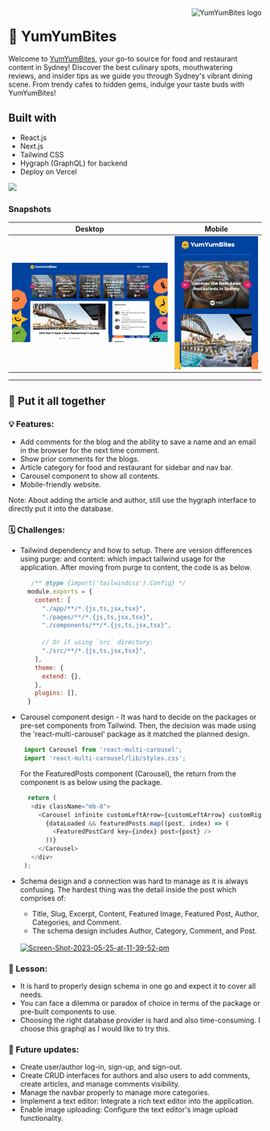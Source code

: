 <a href="https://project4-yumyumbites-8cohx7mup-tanakorntree.vercel.app/">
    <img src="https://i.ibb.co/nBfJyNh/Screen-Shot-2023-05-25-at-9-16-19-pm.png" alt="YumYumBites logo" title="YumYumBites" align="right" height="50" />
</a>

# :taco: YumYumBites

Welcome to [YumYumBites](https://project4-yumyumbites-8cohx7mup-tanakorntree.vercel.app/), your go-to source for food and restaurant content in Sydney! Discover the best culinary spots, mouthwatering reviews, and insider tips as we guide you through Sydney's vibrant dining scene. From trendy cafes to hidden gems, indulge your taste buds with YumYumBites!

## Built with
- React.js
- Next.js
- Tailwind CSS
- Hygraph (GraphQL) for backend
- Deploy on Vercel

<img src="./public/website.gif" border="0"/>

### Snapshots

|Desktop|Mobile|
|:-:|:-:|
| <img src="./public/snapshot.png" border="0"/> | <img src="./public/mobileSnapshot.png" border="0"/> |
    
---

## :bell: Put it all together

### :bulb: Features:
- Add comments for the blog and the ability to save a name and an email in the browser for the next time comment.
- Show prior comments for the blogs.
- Article category for food and restaurant for sidebar and nav bar.
- Carousel component to show all contents.
- Mobile-friendly website.

Note: About adding the article and author, still use the hygraph interface to directly put it into the database.

### :spiral_calendar: Challenges:
- Tailwind dependency and how to setup. There are version differences using purge: and content: which impact tailwind usage for the application. 
After moving from purge to content, the code is as below.
    
    ```JavaScript
       /** @type {import('tailwindcss').Config} */
      module.exports = {
        content: [
          "./app/**/*.{js,ts,jsx,tsx}",
          "./pages/**/*.{js,ts,jsx,tsx}",
          "./components/**/*.{js,ts,jsx,tsx}",

          // Or if using `src` directory:
          "./src/**/*.{js,ts,jsx,tsx}",
        ],
        theme: {
          extend: {},
        },
        plugins: [],
      }
    ```
- Carousel component design - It was hard to decide on the packages or pre-set components from Tailwind. Then, the decision was made using the 'react-multi-carousel' package as it matched the planned design.
     
     ```JavaScript
      import Carousel from 'react-multi-carousel';
      import 'react-multi-carousel/lib/styles.css';
     ```
     For the FeaturedPosts component (Carousel), the return from the component is as below using the package.
     
     ```JavaScript
       return (
        <div className="mb-8">
          <Carousel infinite customLeftArrow={customLeftArrow} customRightArrow={customRightArrow} responsive={responsive} itemClass="px-4">
            {dataLoaded && featuredPosts.map((post, index) => (
              <FeaturedPostCard key={index} post={post} />
            ))}
          </Carousel>
        </div>
      );
     ```
- Schema design and a connection was hard to manage as it is always confusing. The hardest thing was the detail inside the post which comprises of:
   - Title, Slug, Excerpt, Content, Featured Image, Featured Post, Author, Categories, and Comment.
   - The schema design includes Author, Category, Comment, and Post.
  <br>
  <a href="https://ibb.co/6rdRf4y">
      <img src="https://i.ibb.co/5G7Wf51/Screen-Shot-2023-05-25-at-11-39-52-pm.png" alt="Screen-Shot-2023-05-25-at-11-39-52-pm"  border="0" height="auto" />
  </a>

### :book: Lesson:
- It is hard to properly design schema in one go and expect it to cover all needs.
- You can face a dilemma or paradox of choice in terms of the package or pre-built components to use.
- Choosing the right database provider is hard and also time-consuming. I choose this graphql as I would like to try this.

### :bookmark: Future updates:
- Create user/author log-in, sign-up, and sign-out.
- Create CRUD interfaces for authors and also users to add comments, create articles, and manage comments visibility.
- Manage the navbar properly to manage more categories.
- Implement a text editor: Integrate a rich text editor into the application.
- Enable image uploading: Configure the text editor's image upload functionality.
